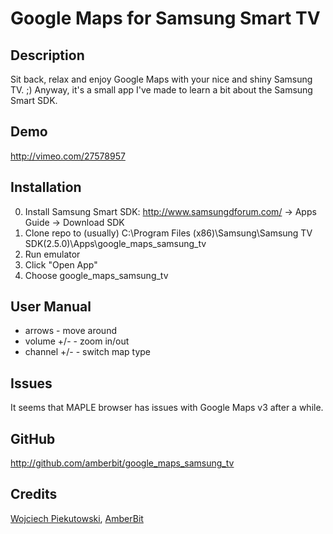 # Google Maps for Samsung Smart TV

## Description
Sit back, relax and enjoy Google Maps with your nice and shiny Samsung TV. ;)
Anyway, it's a small app I've made to learn a bit about the Samsung Smart SDK.

## Demo
http://vimeo.com/27578957

## Installation
0. Install Samsung Smart SDK: http://www.samsungdforum.com/ → Apps Guide → Download SDK
1. Clone repo to (usually) C:\Program Files (x86)\Samsung\Samsung TV SDK(2.5.0)\Apps\google_maps_samsung_tv
2. Run emulator
3. Click "Open App"
4. Choose google_maps_samsung_tv

## User Manual
* arrows - move around
* volume +/- - zoom in/out
* channel +/- - switch map type

## Issues
It seems that MAPLE browser has issues with Google Maps v3 after a while.

## GitHub
http://github.com/amberbit/google_maps_samsung_tv

## Credits
[Wojciech Piekutowski](wojciech.piekutowski@amberbit.com), [AmberBit](http://amberbit.com)
